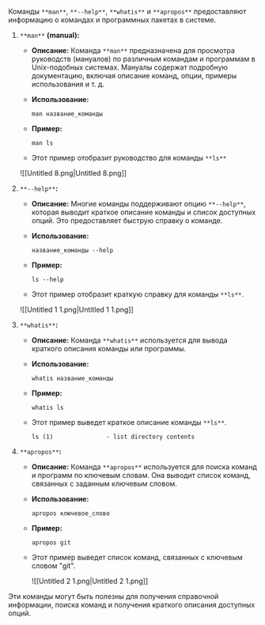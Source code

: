Команды `**man**`, `**--help**`, `**whatis**` и `**apropos**` предоставляют информацию о командах и программных пакетах в системе.

1. `**man**` **(manual):**
    
    - **Описание:** Команда `**man**` предназначена для просмотра руководств (мануалов) по различным командам и программам в Unix-подобных системах. Мануалы содержат подробную документацию, включая описание команд, опции, примеры использования и т. д.
    - **Использование:**
        
        ```Shell
        man название_команды
        ```
        
    - **Пример:**
        
        ```Shell
        man ls
        ```
        
    - Этот пример отобразит руководство для команды `**ls**`
    
    ![[Untitled 8.png|Untitled 8.png]]
    
2. `**--help**`**:**
    
    - **Описание:** Многие команды поддерживают опцию `**--help**`, которая выводит краткое описание команды и список доступных опций. Это предоставляет быструю справку о команде.
    - **Использование:**
        
        ```Shell
        название_команды --help
        ```
        
    - **Пример:**
        
        ```Shell
        ls --help
        ```
        
    - Этот пример отобразит краткую справку для команды `**ls**`.
    
    ![[Untitled 1 1.png|Untitled 1 1.png]]
    
3. `**whatis**`**:**
    - **Описание:** Команда `**whatis**` используется для вывода краткого описания команды или программы.
    - **Использование:**
        
        ```Shell
        whatis название_команды
        ```
        
    - **Пример:**
        
        ```Shell
        whatis ls
        ```
        
    - Этот пример выведет краткое описание команды `**ls**`.
        
        `ls (1)               - list directory contents`
        
4. `**apropos**`**:**
    - **Описание:** Команда `**apropos**` используется для поиска команд и программ по ключевым словам. Она выводит список команд, связанных с заданным ключевым словом.
    - **Использование:**
        
        ```Shell
        apropos ключевое_слово
        ```
        
    - **Пример:**
        
        ```Shell
        apropos git
        ```
        
    - Этот пример выведет список команд, связанных с ключевым словом "git".
        
        ![[Untitled 2 1.png|Untitled 2 1.png]]
        

Эти команды могут быть полезны для получения справочной информации, поиска команд и получения краткого описания доступных опций.
<div class="page-break" style="page-break-before: always;"></div>
